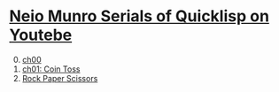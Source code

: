 # [Neio Munro Serials of Quicklisp on Youtebe](https://www.youtube.com/watch?v=xyXDE5gP2QI&list=PLCpux10P7KDKPb4eI5b_qSnQaY1ePGKGK)

0. [ch00](./ch00)
1. [ch01: Coin Toss](./ch01)
2. [Rock Paper Scissors](./ch02)
